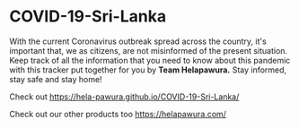 # COVID-19-Sri-Lanka

With the current Coronavirus outbreak spread across the country, it's important that, we as citizens, are not misinformed of the present situation. Keep track of all the information that you need to know about this pandemic with this tracker put together for you by **Team Helapawura.** Stay informed, stay safe and stay home!

Check out
https://hela-pawura.github.io/COVID-19-Sri-Lanka/

Check out our other products too
https://helapawura.com/
